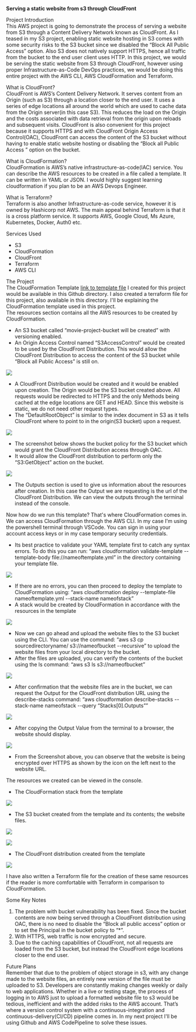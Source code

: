 **Serving a static website from s3 through CloudFront**

Project Introduction  
This AWS project is going to demonstrate the process of serving a website from S3 through a Content Delivery Network known as CloudFront. As I teased in my S3 project, enabling static website hosting in S3 comes with some security risks to the S3 bucket since we disabled the “Block All Public Access” option. Also S3 does not natively support HTTPS, hence all traffic from the bucket to the end user client uses HTTP. In this project, we would be serving the static website from S3 through CloudFront, however using proper Infrastructure-as-Code DevOps practices, we would be doing this entire project with the AWS CLI, AWS CloudFormation and Terraform.

What is CloudFront?  
CloudFront is AWS’s Content Delivery Network. It serves content from an Origin (such as S3) through a location closer to the end user. It uses a series of edge locations all around the world which are used to cache data from the Origin server(in this case S3). This reduces the load on the Origin and the costs associated with data retrieval from the origin upon reloads and subsequent visits. CloudFront is also convenient for this project because it supports HTTPS and with CloudFront Origin Access Control(OAC), CloudFront can access the content of the S3 bucket without having to enable static website hosting or disabling the “Block all Public Access ” option on the bucket.

What is CloudFormation?  
CloudFormation is AWS’s native infrastructure-as-code(IAC) service. You can describe the AWS resources to be created in a file called a template. It can be written in YAML or JSON. I would highly suggest learning cloudformation if you plan to be an AWS Devops Engineer.

What is Terraform?  
Terraform is also another Infrastructure-as-code service, however it is owned by Hashicorp not AWS. The main appeal behind Terraform is that it is a cross platform service. It supports AWS, Google Cloud, Ms Azure, Kubernetes, Docker, Auth0 etc.

Services Used
- S3
- CloudFormation
- CloudFront
- Terraform
- AWS CLI

The Project  
The CloudFormation Template  [link to template file](https://github.com/KimAdrian1/AWSProjects/blob/main/S3%20and%20CloudFront/S3andCloudfFront.yml) I created for this project would be available in this Github directory. I also created a terraform file for this project, also available in this directory. I'll be explaining the CloudFormation template used in this project.  
The resources section contains all the AWS resources to be created by CloudFormation.

- An S3 bucket called “movie-project-bucket will be created” with versioning enabled.
- An Origin Access Control named “S3AccessControl” would be created to be used by the CloudFront Distribution. This would allow the CloudFront Distribution to access the content of the S3 bucket while “Block all Public Access” is still on.

![](./images/image6.png)

- A CloudFront Distribution would be created and it would be enabled upon creation. The Origin would be the S3 bucket created above. All requests would be redirected to HTTPS and the only Methods being cached at the edge locations are GET and HEAD. Since this website is static, we do not need other request types.
- The “DefaultRootObject” is similar to the index document in S3 as it tells CloudFront where to point to in the origin(S3 bucket) upon a request.

![](./images/image12.png)

- The screenshot below shows the bucket policy for the S3 bucket which would grant the CloudFront Distribution access through OAC.
- It would allow the CloudFront distribution to perform only the “S3:GetObject” action on the bucket.

![](./images/image1.png)

- The Outputs section is used to give us information about the resources after creation. In this case the Output we are requesting is the url of the CloudFront Distribution. We can view the outputs through the terminal instead of the console.

Now how do we run this template? That's where CloudFormation comes in. We can access CloudFormation through the AWS CLI. In my case I'm using the powershell terminal through VSCode. You can sign in using your account access keys or in my case temporary security credentials.

- Its best practice to validate your YAML template first to catch any syntax errors. To do this you can run: “aws cloudformation validate-template \--template-body file://nameoftemplate.yml” in the directory containing your template file.

![](./images/image10.png)

- If there are no errors, you can then proceed to deploy the template to CloudFormation using: “aws cloudformation deploy \--template-file nameoftemplate.yml \--stack-name nameofstack”
- A stack would be created by CloudFormation in accordance with the resources in the template

![](./images/image5.png)

- Now we can go ahead and upload the website files to the S3 bucket using the CLI. You can use the command: “aws s3 cp sourcedirectoryname/ s3://nameofbucket \--recursive” to upload the website files from your local directory to the bucket.
- After the files are uploaded, you can verify the contents of the bucket using the ls command: “aws s3 ls s3://nameofbucket”

![](./images/image11.png)

- After confirmation that the website files are in the bucket, we can request the Output for the CloudFront distribution URL using the describe-stacks command: “aws cloudformation describe-stacks \--stack-name nameofstack \--query “Stacks\[0\].Outputs””

![](./images/image3.png)

- After copying the Output Value from the terminal to a browser, the website should display.

![](./images/image7.png)

- From the Screenshot above, you can observe that the website is being encrypted over HTTPS as shown by the icon on the left next to the website URL.

The resources we created can be viewed in the console.

- The CloudFormation stack from the template

![](./images/image4.png)

- The S3 bucket created from the template and its contents; the website files.

![](./images/image2.png)

![](./images/image9.png)

- The CloudFront distribution created from the template

![](./images/image8.png)

I have also written a Terraform file for the creation of these same resources if the reader is more comfortable with Terraform in comparison to CloudFormation.

Some Key Notes

1. The problem with bucket vulnerability has been fixed. Since the bucket contents are now being served through a CloudFront distribution using OAC, there is no need to disable the “Block all public access” option or to set the Principal in the bucket policy to “\*”.
2. With HTTPS, web traffic is now encrypted and secure.
3. Due to the caching capabilities of CloudFront, not all requests are loaded from the S3 bucket, but instead the CloudFront edge locations closer to the end user.

Future Plans  
Remember that due to the problem of object storage in s3, with any change made to the website files, an entirely new version of the file must be uploaded to S3. Developers are constantly making changes weekly or daily to web applications. Whether in a live or testing stage, the process of logging in to AWS just to upload a formatted website file to s3 would be tedious, inefficient and with the added risks to the AWS account. That’s where a version control system with a continuous-integration and continuous-delivery(CI/CD) pipeline comes in. In my next project I'll be using Github and AWS CodePipeline to solve these issues.
